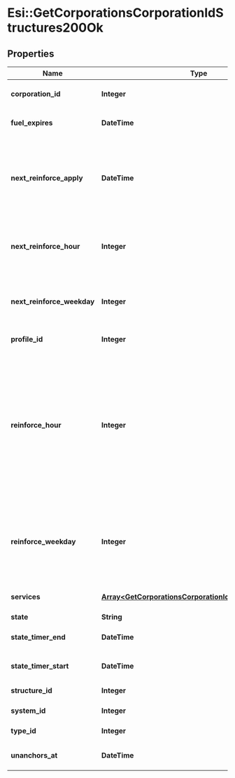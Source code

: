 # Esi::GetCorporationsCorporationIdStructures200Ok

## Properties
Name | Type | Description | Notes
------------ | ------------- | ------------- | -------------
**corporation_id** | **Integer** | ID of the corporation that owns the structure | 
**fuel_expires** | **DateTime** | Date on which the structure will run out of fuel | [optional] 
**next_reinforce_apply** | **DateTime** | The date and time when the structure&#39;s newly requested reinforcement times (e.g. next_reinforce_hour and next_reinforce_day) will take effect. | [optional] 
**next_reinforce_hour** | **Integer** | The requested change to reinforce_hour that will take effect at the time shown by next_reinforce_apply. | [optional] 
**next_reinforce_weekday** | **Integer** | The requested change to reinforce_weekday that will take effect at the time shown by next_reinforce_apply. | [optional] 
**profile_id** | **Integer** | The id of the ACL profile for this citadel | 
**reinforce_hour** | **Integer** | The hour of day that determines the four hour window when the structure will randomly exit its reinforcement periods and become vulnerable to attack against its armor and/or hull. The structure will become vulnerable at a random time that is +/- 2 hours centered on the value of this property. | 
**reinforce_weekday** | **Integer** | The day of the week when the structure exits its final reinforcement period and becomes vulnerable to attack against its hull. Monday is 0 and Sunday is 6. | 
**services** | [**Array&lt;GetCorporationsCorporationIdStructuresService&gt;**](GetCorporationsCorporationIdStructuresService.md) | Contains a list of service upgrades, and their state | [optional] 
**state** | **String** | state string | 
**state_timer_end** | **DateTime** | Date at which the structure will move to it&#39;s next state | [optional] 
**state_timer_start** | **DateTime** | Date at which the structure entered it&#39;s current state | [optional] 
**structure_id** | **Integer** | The Item ID of the structure | 
**system_id** | **Integer** | The solar system the structure is in | 
**type_id** | **Integer** | The type id of the structure | 
**unanchors_at** | **DateTime** | Date at which the structure will unanchor | [optional] 


